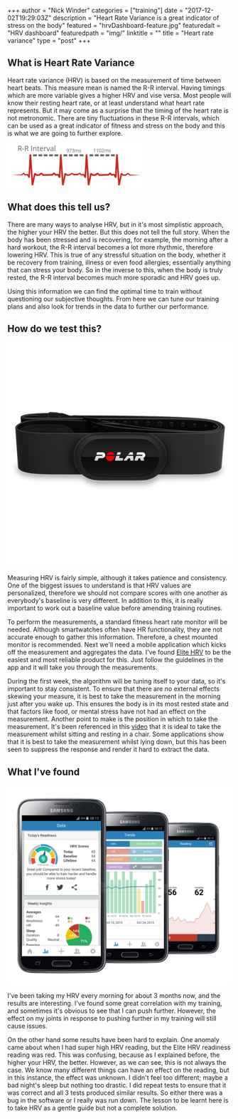 +++
author = "Nick Winder"
categories = ["training"]
date = "2017-12-02T19:29:03Z"
description = "Heart Rate Variance is a great indicator of stress on the body"
featured = "hrvDashboard-feature.jpg"
featuredalt = "HRV dashboard"
featuredpath = "img/"
linktitle = ""
title = "Heart rate variance"
type = "post"
+++
## What is Heart Rate Variance
Heart rate variance (HRV) is based on the measurement of time between heart beats. This measure mean is named the R-R interval. Having timings which are more variable gives a higher HRV and vise versa. Most people will know their resting heart rate, or at least understand what heart rate represents. But it may come as a surprise that the timing of the heart rate is not metronomic. There are tiny fluctuations in these R-R intervals, which can be used as a great indicator of fitness and stress on the body and this is what we are going to further explore.

![Picture of R-R interval](/img/hrvGraph.png)

## What does this tell us?
There are many ways to analyse HRV, but in it's most simplistic approach, the higher your HRV the better. But this does not tell the full story. When the body has been stressed and is recovering, for example, the morning after a hard workout, the R-R interval becomes a lot more rhythmic, therefore lowering HRV. This is true of any stressful situation on the body, whether it be recovery from training, illness or even food allergies; essentially anything that can stress your body. So in the inverse to this, when the body is truly rested, the R-R interval becomes much more sporadic and HRV goes up. 

Using this information we can find the optimal time to train without questioning our subjective thoughts. From here we can tune our training plans and also look for trends in the data to further our performance.

## How do we test this?

![Polar Heart Rate Monitor](/img/polarHRM.png)

Measuring HRV is fairly simple, although it takes patience and consistency. One of the biggest issues to understand is that HRV values are personalized, therefore we should not compare scores with one another as everybody's baseline is very different. In addition to this, it is really important to work out a baseline value before amending training routines. 

To perform the measurements, a standard fitness heart rate monitor will be needed. Although smartwatches often have HR functionality, they are not accurate enough to gather this information.  Therefore, a chest mounted monitor is recommended. Next we'll need a mobile application which kicks off the measurement and aggregates the data. I've found [Elite HRV][] to be the easiest and most reliable product for this. Just follow the guidelines in the app and it will take you through the measurements. 

During the first week, the algorithm will be tuning itself to your data, so it's important to stay consistent. To ensure that there are no external effects skewing your measure, it is best to take the measurement in the morning just after you wake up. This ensures the body is in its most rested state and that factors like food, or mental stress have not had an effect on the measurement. Another point to make is the position in which to take the measurement. It's been referenced in this [video][Elite HRV Video] that it is ideal to take the measurement whilst sitting and resting in a chair. Some applications show that it is best to take the measurement whilst lying down, but this has been seen to suppress the response and render it hard to extract the data.

## What I've found

![EliteHRV](/img/eliteHRV.png)

I've been taking my HRV every morning for about 3 months now, and the results are interesting. I've found some great correlation with my training, and sometimes it's obvious to see that I can push further. However, the effect on my joints in response to pushing further in my training will still cause issues.

On the other hand some results have been hard to explain. One anomaly came about when I had super high HRV reading, but the Elite HRV readiness reading was red. This was confusing, because as I explained before, the higher your HRV, the better. However, as we can see, this is not always the case. We know many different things can have an effect on the reading, but in this instance, the effect was unknown. I didn't feel too different; maybe a bad night's sleep but nothing too drastic. I did repeat tests to ensure that it was correct and all 3 tests produced  similar results. So either there was a bug in the software or I really was run down. The lesson to be learnt here is to take HRV as a gentle guide but not a complete solution. 

[Elite HRV]: https://elitehrv.com/ 
[Elite HRV Video]: https://www.youtube.com/watch?v=mtXzlFytJnw&t=3s
